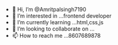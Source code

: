 - 👋 Hi, I’m @Amritpalsingh7190
- 👀 I’m interested in ...frontend developer
- 🌱 I’m currently learning ...html,css,js
- 💞️ I’m looking to collaborate on ...
- 📫 How to reach me ...8607689878

<!---
Amritpalsingh7190/Amritpalsingh7190 is a ✨ special ✨ repository because its `README.md` (this file) appears on your GitHub profile.
You can click the Preview link to take a look at your changes.
--->
